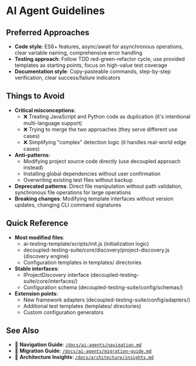 # AI Agent Guidelines

## Preferred Approaches
- **Code style**: ES6+ features, async/await for asynchronous operations, clear variable naming, comprehensive error handling
- **Testing approach**: Follow TDD red-green-refactor cycle, use provided templates as starting points, focus on high-value test coverage
- **Documentation style**: Copy-pasteable commands, step-by-step verification, clear success/failure indicators

## Things to Avoid
- **Critical misconceptions**:
  - ❌ Treating JavaScript and Python code as duplication (it's intentional multi-language support)
  - ❌ Trying to merge the two approaches (they serve different use cases)
  - ❌ Simplifying "complex" detection logic (it handles real-world edge cases)
- **Anti-patterns**: 
  - Modifying project source code directly (use decoupled approach instead)
  - Installing global dependencies without user confirmation
  - Overwriting existing test files without backup
- **Deprecated patterns**: Direct file manipulation without path validation, synchronous file operations for large operations
- **Breaking changes**: Modifying template interfaces without version updates, changing CLI command signatures

## Quick Reference
- **Most modified files**: 
  - ai-testing-template/scripts/init.js (initialization logic)
  - decoupled-testing-suite/core/discovery/project-discovery.js (discovery engine)
  - Configuration templates in templates/ directories
- **Stable interfaces**: 
  - IProjectDiscovery interface (decoupled-testing-suite/core/interfaces/)
  - Configuration schema (decoupled-testing-suite/config/schemas/)
- **Extension points**: 
  - New framework adapters (decoupled-testing-suite/config/adapters/)
  - Additional test templates (templates/ directories)
  - Custom configuration generators

## See Also
- 📖 **Navigation Guide**: [`/docs/ai-agents/navigation.md`](./navigation.md)
- 📖 **Migration Guide**: [`/docs/ai-agents/migration-guide.md`](./migration-guide.md)
- 📖 **Architecture Insights**: [`/docs/architecture/insights.md`](../architecture/insights.md)